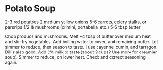 
# Potato Soup

2-3 red potatoes
2 medium yellow onions
5-6 carrots, celery stalks, or parsnips
1/2 lb mushrooms (crimini, portabella, etc.)
5-6 tbsp butter

Chop produce and mushrooms. 
Melt ~4 tbsp of butter over medium heat and stir-fry vegetables.
Add boiling water to cover, and remaining butter.
Let simmer to reduce, then season to taste.  I use cayenne, cumin, and tarragon. Dill's also good.
Add 2% milk to taste (about 3 cups? Use more for creamier soup). Simmer to reduce, on lower heat. Check and correct seasoning again.
